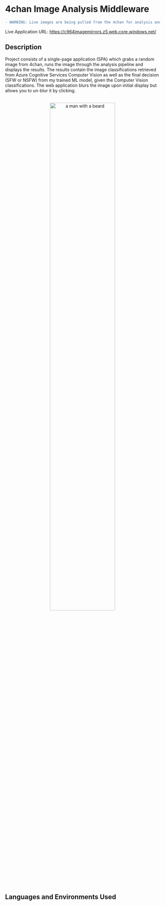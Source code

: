 <h1>4chan Image Analysis Middleware</h1>

```diff
- WARNING: Live images are being pulled from the 4chan for analysis and could contain NSFW content.
```
Live Application URL: https://c964imagemirrors.z5.web.core.windows.net/

<h2>Description</h2>
Project consists of a single-page application (SPA) which grabs a random image from 4chan, runs the image through the analysis pipeline and displays the results. The results contain the image classifications retrieved from Azure Cognitive Services Computer Vision as well as the final decision (SFW or NSFW) from my trained ML model, given the Computer Vision classifications. The web application blurs the image upon initial display but allows you to un-blur it by clicking.
<br />
<br />
<p align="center">
<img src="https://i.imgur.com/Bj5DTJ6.png" height="65%" width="65%" alt="a man with a beard"/>
</p>
<h2>Languages and Environments Used</h2>
<!--
 ```diff
- text in red
+ text in green
! text in orange
# text in gray
@@ text in purple (and bold)@@
```
--!>

